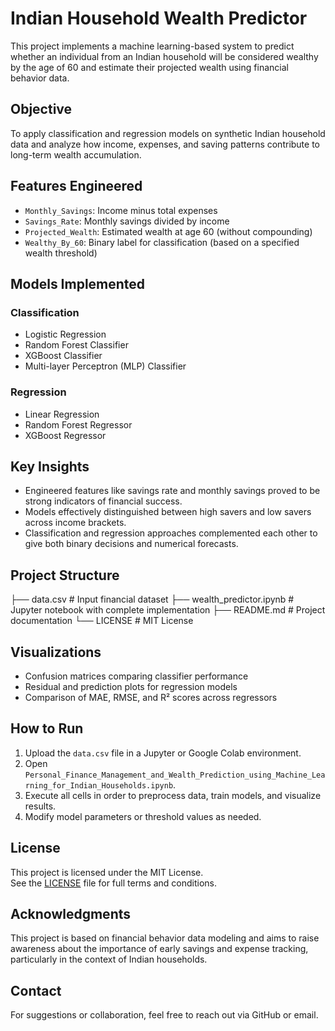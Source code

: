 # Indian Household Wealth Predictor

This project implements a machine learning-based system to predict whether an individual from an Indian household will be considered wealthy by the age of 60 and estimate their projected wealth using financial behavior data.

## Objective

To apply classification and regression models on synthetic Indian household data and analyze how income, expenses, and saving patterns contribute to long-term wealth accumulation.

## Features Engineered

- `Monthly_Savings`: Income minus total expenses
- `Savings_Rate`: Monthly savings divided by income
- `Projected_Wealth`: Estimated wealth at age 60 (without compounding)
- `Wealthy_By_60`: Binary label for classification (based on a specified wealth threshold)

## Models Implemented

### Classification
- Logistic Regression  
- Random Forest Classifier  
- XGBoost Classifier  
- Multi-layer Perceptron (MLP) Classifier  

### Regression
- Linear Regression  
- Random Forest Regressor  
- XGBoost Regressor  

## Key Insights

- Engineered features like savings rate and monthly savings proved to be strong indicators of financial success.
- Models effectively distinguished between high savers and low savers across income brackets.
- Classification and regression approaches complemented each other to give both binary decisions and numerical forecasts.

## Project Structure
├── data.csv # Input financial dataset ├── wealth_predictor.ipynb # Jupyter notebook with complete implementation ├── README.md # Project documentation └── LICENSE # MIT License

## Visualizations

- Confusion matrices comparing classifier performance
- Residual and prediction plots for regression models
- Comparison of MAE, RMSE, and R² scores across regressors

## How to Run

1. Upload the `data.csv` file in a Jupyter or Google Colab environment.
2. Open `Personal_Finance_Management_and_Wealth_Prediction_using_Machine_Learning_for_Indian_Households.ipynb`.
3. Execute all cells in order to preprocess data, train models, and visualize results.
4. Modify model parameters or threshold values as needed.

## License

This project is licensed under the MIT License.  
See the [LICENSE](./LICENSE) file for full terms and conditions.

## Acknowledgments

This project is based on financial behavior data modeling and aims to raise awareness about the importance of early savings and expense tracking, particularly in the context of Indian households.

## Contact

For suggestions or collaboration, feel free to reach out via GitHub or email.
